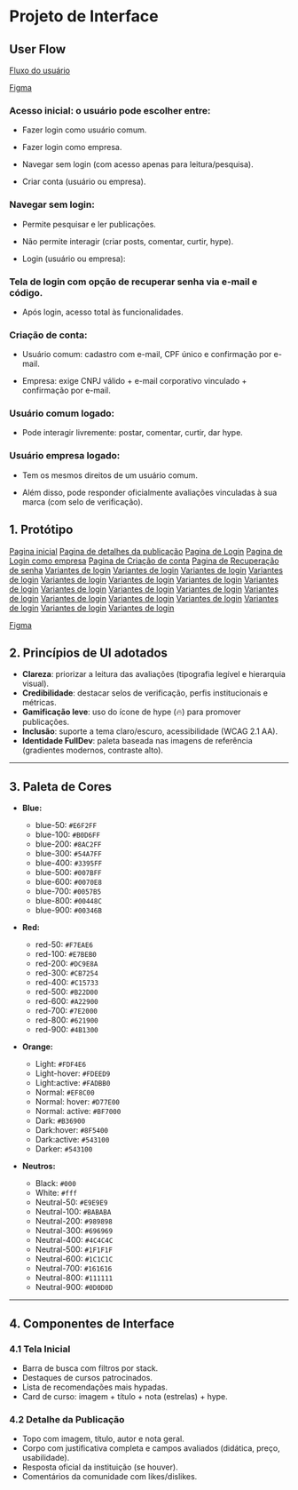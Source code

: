 
# Projeto de Interface

## User Flow

[Fluxo do usuário](img/User-flow.png)

[Figma](https://www.figma.com/design/A1q1K4D5VF3kulYk8YNvU3/Ui-Design-FullDev?node-id=201-3014&t=WyKG1adYeAIXQCY7-1)


### Acesso inicial: o usuário pode escolher entre:

- Fazer login como usuário comum.

- Fazer login como empresa.

- Navegar sem login (com acesso apenas para leitura/pesquisa).

- Criar conta (usuário ou empresa).

### Navegar sem login:

- Permite pesquisar e ler publicações.

- Não permite interagir (criar posts, comentar, curtir, hype).

- Login (usuário ou empresa):

### Tela de login com opção de recuperar senha via e-mail e código.

- Após login, acesso total às funcionalidades.

### Criação de conta:

- Usuário comum: cadastro com e-mail, CPF único e confirmação por e-mail.

- Empresa: exige CNPJ válido + e-mail corporativo vinculado + confirmação por e-mail.

### Usuário comum logado:

- Pode interagir livremente: postar, comentar, curtir, dar hype.

### Usuário empresa logado:

- Tem os mesmos direitos de um usuário comum.

- Além disso, pode responder oficialmente avaliações vinculadas à sua marca (com selo de verificação).

## 1. Protótipo
[Pagina inicial](img/ui-design/Page-home.png)
[Pagina de detalhes da publicação](img/ui-design/Page-home.png)
[Pagina de Login](img/ui-design/Login.png)
[Pagina de Login como empresa](img/ui-design/Exemplo-inicial-10.png)
[Pagina de Criação de conta](img/ui-design/Exemplo-inicial-5.png)
[Pagina de Recuperação de senha](img/ui-design/Exemplo-inicial-2.png)
[Variantes de login](img/ui-design/Exemplo-inicial-1.png)
[Variantes de login](img/ui-design/Exemplo-inicial-2.png)
[Variantes de login](img/ui-design/Exemplo-inicial-3.png)
[Variantes de login](img/ui-design/Exemplo-inicial-4.png)
[Variantes de login](img/ui-design/Exemplo-inicial-6.png)
[Variantes de login](img/ui-design/Exemplo-inicial-7.png)
[Variantes de login](img/ui-design/Exemplo-inicial-8.png)
[Variantes de login](img/ui-design/Exemplo-inicial-9.png)
[Variantes de login](img/ui-design/Exemplo-inicial-11.png)
[Variantes de login](img/ui-design/Exemplo-inicial-12.png)
[Variantes de login](img/ui-design/Exemplo-inicial-13.png)
[Variantes de login](img/ui-design/Exemplo-inicial-14.png)
[Variantes de login](img/ui-design/Exemplo-inicial-15.png)
[Variantes de login](img/ui-design/Exemplo-inicial-16.png)
[Variantes de login](img/ui-design/Exemplo-inicial-18.png)
[Variantes de login](img/ui-design/Exemplo-inicial-19.png)
[Variantes de login](img/ui-design/Exemplo-inicial-20.png)
[Variantes de login](img/ui-design/Exemplo-inicial-21.png)

[Figma](https://www.figma.com/design/A1q1K4D5VF3kulYk8YNvU3/Ui-Design-FullDev?node-id=201-3014&t=WyKG1adYeAIXQCY7-1)

## 2. Princípios de UI adotados  
- **Clareza**: priorizar a leitura das avaliações (tipografia legível e hierarquia visual).  
- **Credibilidade**: destacar selos de verificação, perfis institucionais e métricas.  
- **Gamificação leve**: uso do ícone de hype (🔥) para promover publicações.  
- **Inclusão**: suporte a tema claro/escuro, acessibilidade (WCAG 2.1 AA).  
- **Identidade FullDev**: paleta baseada nas imagens de referência (gradientes modernos, contraste alto).  

---

## 3. Paleta de Cores

- **Blue:**   
  - blue-50: `#E6F2FF`  
  - blue-100: `#B0D6FF`  
  - blue-200: `#8AC2FF`  
  - blue-300: `#54A7FF`  
  - blue-400: `#3395FF`  
  - blue-500: `#007BFF`  
  - blue-600: `#0070E8`  
  - blue-700: `#0057B5`  
  - blue-800: `#00448C`  
  - blue-900: `#00346B`  
- **Red:** 
  - red-50: `#F7EAE6`  
  - red-100: `#E7BEB0`  
  - red-200: `#DC9E8A`  
  - red-300: `#CB7254`  
  - red-400: `#C15733`  
  - red-500: `#B22D00`  
  - red-600: `#A22900`  
  - red-700: `#7E2000`  
  - red-800: `#621900`  
  - red-900: `#4B1300`  
- **Orange:** 
  - Light: `#FDF4E6`  
  - Light-hover: `#FDEED9`  
  - Light:active: `#FADBB0`  
  - Normal: `#EF8C00`  
  - Normal: hover: `#D77E00`  
  - Normal: active: `#BF7000`  
  - Dark: `#B36900`  
  - Dark:hover: `#8F5400`  
  - Dark:active: `#543100`  
  - Darker: `#543100`  

- **Neutros:**  
  - Black: `#000`  
  - White: `#fff`  
  - Neutral-50: `#E9E9E9`  
  - Neutral-100: `#BABABA`  
  - Neutral-200: `#989898`  
  - Neutral-300: `#696969`  
  - Neutral-400: `#4C4C4C`  
  - Neutral-500: `#1F1F1F`  
  - Neutral-600: `#1C1C1C`  
  - Neutral-700: `#161616`  
  - Neutral-800: `#111111`  
  - Neutral-900: `#0D0D0D`  
 
---

## 4. Componentes de Interface 

### 4.1 Tela Inicial  
- Barra de busca com filtros por stack.  
- Destaques de cursos patrocinados.  
- Lista de recomendações mais hypadas.  
- Card de curso: imagem + título + nota (estrelas) + hype.  

### 4.2 Detalhe da Publicação  
- Topo com imagem, título, autor e nota geral.  
- Corpo com justificativa completa e campos avaliados (didática, preço, usabilidade).  
- Resposta oficial da instituição (se houver).  
- Comentários da comunidade com likes/dislikes.  

